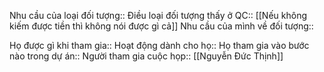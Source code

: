 Nhu cầu của loại đối tượng:: 
Điều loại đối tượng thấy ở QC:: [[Nếu không kiếm được tiền thì không nói được gì cả]]
Nhu cầu của mình về đối tượng:: 

Họ được gì khi tham gia:: 
Hoạt động dành cho họ:: 
Họ tham gia vào bước nào trong dự án:: 
Người tham gia cuộc họp:: [[Nguyễn Đức Thịnh]]
